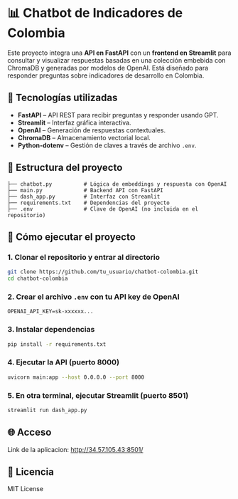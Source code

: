 
# 📊 Chatbot de Indicadores de Colombia

Este proyecto integra una **API en FastAPI** con un **frontend en Streamlit** para consultar y visualizar respuestas basadas en una colección embebida con ChromaDB y generadas por modelos de OpenAI. Está diseñado para responder preguntas sobre indicadores de desarrollo en Colombia.

## 🧠 Tecnologías utilizadas

- **FastAPI** – API REST para recibir preguntas y responder usando GPT.
- **Streamlit** – Interfaz gráfica interactiva.
- **OpenAI** – Generación de respuestas contextuales.
- **ChromaDB** – Almacenamiento vectorial local.
- **Python-dotenv** – Gestión de claves a través de archivo `.env`.

## 📁 Estructura del proyecto

```
├── chatbot.py          # Lógica de embeddings y respuesta con OpenAI
├── main.py             # Backend API con FastAPI
├── dash_app.py         # Interfaz con Streamlit
├── requirements.txt    # Dependencias del proyecto
├── .env                # Clave de OpenAI (no incluida en el repositorio)
```

## 🚀 Cómo ejecutar el proyecto

### 1. Clonar el repositorio y entrar al directorio

```bash
git clone https://github.com/tu_usuario/chatbot-colombia.git
cd chatbot-colombia
```

### 2. Crear el archivo `.env` con tu API key de OpenAI

```env
OPENAI_API_KEY=sk-xxxxxx...
```

### 3. Instalar dependencias

```bash
pip install -r requirements.txt
```

### 4. Ejecutar la API (puerto 8000)

```bash
uvicorn main:app --host 0.0.0.0 --port 8000
```

### 5. En otra terminal, ejecutar Streamlit (puerto 8501)

```bash
streamlit run dash_app.py
```

## 🌐 Acceso
Link de la aplicacion:
http://34.57.105.43:8501/

## 📝 Licencia

MIT License
